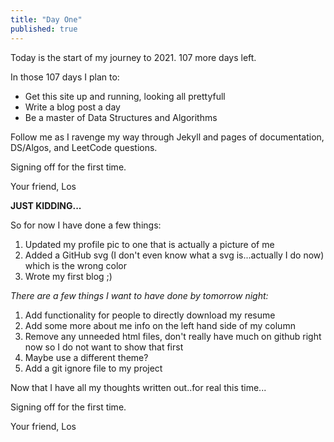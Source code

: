 ```yaml
---
title: "Day One"
published: true
---
```


Today is the start of my journey to 2021. 107 more days left.

In those 107 days I plan to:
* Get this site up and running, looking all prettyfull
* Write a blog post a day
* Be a master of Data Structures and Algorithms

Follow me as I ravenge my way through Jekyll and pages of documentation, DS/Algos, and LeetCode questions.

Signing off for the first time.

Your friend,
Los

**JUST KIDDING...**

So for now I have done a few things:
1. Updated my profile pic to one that is actually a picture of me
2. Added a GitHub svg (I don't even know what a svg is...actually I do now) which is the wrong color
3. Wrote my first blog ;)

*There are a few things I want to have done by tomorrow night:*
1. Add functionality for people to directly download my resume
2. Add some more about me info on the left hand side of my column
3. Remove any unneeded html files, don't really have much on github right now so I do not want to show that first
4. Maybe use a different theme?
5. Add a git ignore file to my project

Now that I have all my thoughts written out..for real this time...

Signing off for the first time.

Your friend,
Los